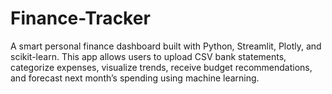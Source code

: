 # Finance-Tracker
A smart personal finance dashboard built with Python, Streamlit, Plotly, and scikit-learn. This app allows users to upload CSV bank statements, categorize expenses, visualize trends, receive budget recommendations, and forecast next month’s spending using machine learning.


